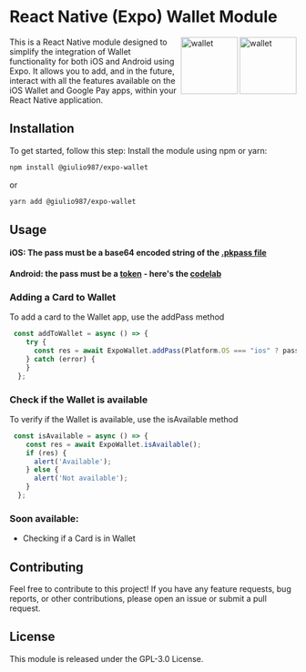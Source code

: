 # React Native (Expo) Wallet Module

<img align="right" src="https://uxwing.com/wp-content/themes/uxwing/download/brands-and-social-media/google-wallet-icon.png" alt="wallet" width="100" height="100">
<img align="right" src="https://upload.wikimedia.org/wikipedia/commons/a/a1/Wallet_App_icon_iOS_12.png?20181112025254" alt="wallet" width="100" height="100">

This is a React Native module designed to simplify the integration of Wallet functionality for both iOS and Android using Expo. It allows you to add, and in the future, interact with all the features available on the iOS Wallet and Google Pay apps, within your React Native application.

## Installation

To get started, follow this step:
Install the module using npm or yarn:

```bash
npm install @giulio987/expo-wallet
```

or

```bash
yarn add @giulio987/expo-wallet
```

## Usage

#### iOS: The pass must be a base64 encoded string of the [.pkpass file](https://developer.apple.com/library/archive/documentation/UserExperience/Conceptual/PassKit_PG/YourFirst.html)

#### Android: the pass must be a [token](https://developers.google.com/wallet/generic/android?hl=it) - here's the [codelab](https://codelabs.developers.google.com/add-to-wallet-android#0)

### Adding a Card to Wallet

To add a card to the Wallet app, use the addPass method

```javascript
 const addToWallet = async () => {
    try {
      const res = await ExpoWallet.addPass(Platform.OS === "ios" ? pass : token);
    } catch (error) {
    }
  };
```

### Check if the Wallet is available

To verify if the Wallet is available, use the isAvailable method

```javascript
 const isAvailable = async () => {
    const res = await ExpoWallet.isAvailable();
    if (res) {
      alert('Available');
    } else {
      alert('Not available');
    }
  };
```

### Soon available:

- Checking if a Card is in Wallet

## Contributing

Feel free to contribute to this project! If you have any feature requests, bug reports, or other contributions, please open an issue or submit a pull request.

## License

This module is released under the GPL-3.0 License.
